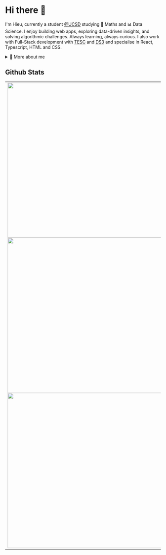 # Hi there 👋
I'm Hieu, currently a student [@UCSD](https://www.ucsd.edu) studying 🧮 Maths and 📊 Data Science. I enjoy building web apps, exploring data-driven insights, and solving algorithmic challenges. Always learning, always curious. I also work with Full-Stack development with [TESC](https://github.com/UCSDTESC/tesc.ucsd.edu) and [DS3](https://github.com/ucsdds3) and specialise in React, Typescript, HTML and CSS.
<details>
  <summary>🧒 More about me</summary>
  
- 💻 I like building clean, functional websites  
  
- 📊 I'm Passionate about data, algorithms, and thoughtful design

  
- 🌱 I'm currently learning system design & backend architecture

- ✨ I'm Always down for a new project or challenge
  
- 📫 Reach me @ **vin028@ucsd.edu** or **https://www.linkedin.com/in/vietminhhieunguyen/**
</details>


## Github Stats
<table >
  <tr>
    <td width="500">
      <img src="https://github-readme-stats.vercel.app/api?username=Jaerinx&show_icons=true&theme=transparent&hide=stars&hide_rank=true" width="500"/>
      <img src="https://github-readme-streak-stats.herokuapp.com/?user=Jaerinx&theme=transparent" width="500"/>
      <img src="https://github-readme-stats.vercel.app/api/top-langs/?username=Jaerinx&layout=donut&theme=transparent&langs_count=4"  width="500"/>
    </td>
    <td  width="650" vertical-align="top">
      <p>
        <img src="https://github.com/user-attachments/assets/cda77212-0f68-4135-86a9-ee6ba2c83d3c" height="650">
      </p>
    </td>
  </tr>
</table>





